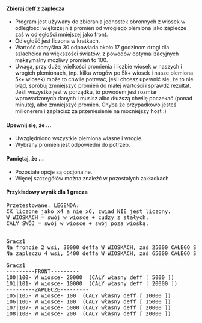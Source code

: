 #### Zbieraj deff z zaplecza
* Program jest używany do zbierania jednostek obronnych z wiosek w odległości większej niż promień od wrogiego plemiona jako zaplecze zaś w odległości mniejszej jako front.
* Odległość jest liczona w kratkach.
* Wartość domyślna 30 odpowiada około 17 godzinom drogi dla szlachcica na większości światów, z powodów optymalizacyjnych maksymalny możliwy promień to 100.
* Uwaga, przy dużej wielkości promienia i liczbie wiosek w naszych i wrogich plemionach, (np. kilka wrogów po 5k+ wiosek i nasze plemiona 5k+ wiosek) może to chwile potrwać, jeśli chcesz upewnić się, że to nie błąd, spróbuj zmniejszyć promień do małej wartości i sprawdź rezultat. Jeśli wszystko jest w porządku, to powodem jest rozmiar wprowadzonych danych i musisz albo dłuższą chwilę poczekać (ponad minutę), albo zmniejszyć promień. Chyba że przypadkowo jesteś milionerem i zapłacisz za przeniesienie na mocniejszy host :)
#### Upewnij się, że ...
* Uwzględniono wszystkie plemiona własne i wrogie.
* Wybrany promień jest odpowiedni do potrzeb.
#### Pamiętaj, że ...
* Pozostałe opcje są opcjonalne.
* Więcej szczegółów można znaleźć w pozostałych zakładkach
#### Przykładowy wynik dla 1 gracza
<pre class="md-pre">
Przetestowane. LEGENDA:
CK liczone jako x4 a nie x6, zwiad NIE jest liczony.
W WIOSKACH = swój w wiosce + cudzy z stałych.
CAŁY SWÓJ = swój w wiosce + swój poza wioską.


Gracz1
Na froncie 2 wsi, 30000 deffa W WIOSKACH, zaś 25000 CAŁEGO SWOJEGO.
Na zapleczu 4 wsi, 5400 deffa W WIOSKACH, zaś 65000 CAŁEGO SWOJEGO.

Gracz1
---------FRONT---------
100|100- W wiosce- 20000  (CAŁY własny deff [ 5000 ])
101|101- W wiosce- 10000  (CAŁY własny deff [ 20000 ])
---------ZAPLECZE---------
105|105- W wiosce- 100  (CAŁY własny deff [ 10000 ])
106|106- W wiosce- 100  (CAŁY własny deff [ 15000 ])
107|107- W wiosce- 5000 (CAŁY własny deff [ 20000 ])
108|108- W wiosce- 200  (CAŁY własny deff [ 20000 ])
</pre>